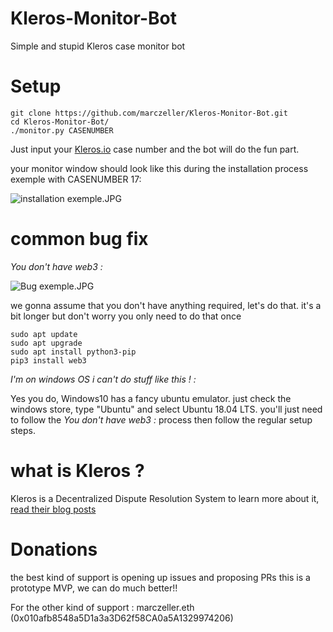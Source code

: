 # Kleros-Monitor-Bot
Simple and stupid Kleros case monitor bot


# Setup
```
git clone https://github.com/marczeller/Kleros-Monitor-Bot.git
cd Kleros-Monitor-Bot/
./monitor.py CASENUMBER
```
Just input your [Kleros.io](https://kleros.io) case number and the bot will do the fun part.

your monitor window should look like this during the installation process exemple with CASENUMBER 17:

![installation exemple.JPG](https://github.com/marczeller/Kleros-Monitor-Bot/blob/master/installation%20exemple.JPG)


# common bug fix

*You don't have web3 :*

![Bug exemple.JPG](https://github.com/marczeller/Kleros-Monitor-Bot/blob/master/Bug%20exemple.JPG)

we gonna assume that you don't have anything required, let's do that.
it's a bit longer but don't worry you only need to do that once

```
sudo apt update
sudo apt upgrade
sudo apt install python3-pip
pip3 install web3
```
*I'm on windows OS i can't do stuff like this ! :*

Yes you do, Windows10 has a fancy ubuntu emulator.
just check the windows store, type "Ubuntu" and select Ubuntu 18.04 LTS.
you'll just need to follow the *You don't have web3 :* process then follow the regular setup steps.

# what is Kleros ?

Kleros is a Decentralized Dispute Resolution System to learn more about it, [read their blog posts](https://blog.kleros.io/)

# Donations
the best kind of support is opening up issues and proposing PRs this is a prototype MVP, we can do much better!!

For the other kind of support : marczeller.eth (0x010afb8548a5D1a3a3D62f58CA0a5A1329974206)
